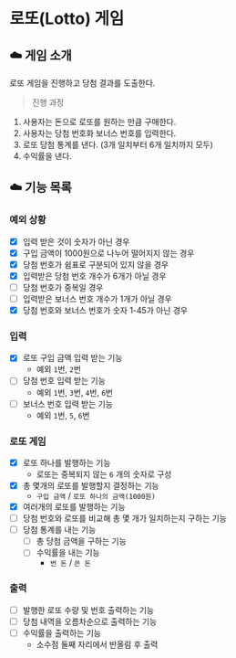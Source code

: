 # 로또(Lotto) 게임

## ☁️ 게임 소개

로또 게임을 진행하고 당첨 결과를 도출한다.

> 진행 과정
1. 사용자는 돈으로 로또를 원하는 만큼 구매한다.
2. 사용자는 당첨 번호화 보너스 번호를 입력한다.
4. 로또 당첨 통계를 낸다. (3개 일치부터 6개 일치까지 모두)
5. 수익률을 낸다.

## ☁️ 기능 목록
### 예외 상황
- [x] 입력 받은 것이 숫자가 아닌 경우
- [x] 구입 금액이 1000원으로 나누어 떨어지지 않는 경우
- [x] 당첨 번호가 쉼표로 구분되어 있지 않을 경우
- [x] 입력받은 당첨 번호 개수가 6개가 아닐 경우
- [ ] 당첨 번호가 중복일 경우
- [ ] 입력받은 보너스 번호 개수가 1개가 아닐 경우
- [x] 당첨 번호와 보너스 번호가 숫자 1-45가 아닌 경우

### 입력
- [x] 로또 구입 금액 입력 받는 기능
  - 예외 `1`번, `2`번
- [ ] 당첨 번호 입력 받는 기능
  - 예외 `1`번, `3`번, `4`번, `6`번
- [ ] 보너스 번호 입력 받는 기능
  - 예외 `1`번, `5`, `6`번

### 로또 게임
- [x] 로또 하나를 발행하는 기능
  - 로또는 중복되지 않는 `6` 개의 숫자로 구성
- [x] 총 몇개의 로또를 발행할지 결정하는 기능
  - `구입 금액` / `로또 하나의 금액(1000원)`
- [x] 여러개의 로또를 발행하는 기능
- [ ] 당첨 번호와 로또를 비교해 총 몇 개가 일치하는지 구하는 기능
- [ ] 당첨 통계를 내는 기능
  - [ ] 총 당첨 금액을 구하는 기능
  - [ ] 수익률을 내는 기능
      - `번 돈` / `쓴 돈` 
### 출력
- [ ] 발행한 로또 수량 및 번호 출력하는 기능
- [ ] 당첨 내역을 오름차순으로 출력하는 기능
- [ ] 수익률을 출력하는 기능
  - 소수점 둘째 자리에서 반올림 후 출력